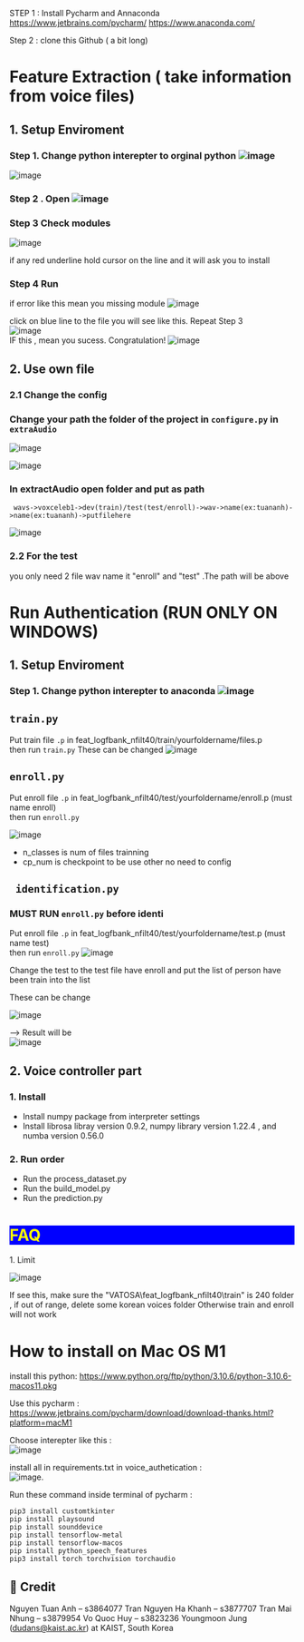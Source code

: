 STEP 1 : Install Pycharm and Annaconda
https://www.jetbrains.com/pycharm/
https://www.anaconda.com/

Step 2 : clone this Github  ( a bit long)

# Feature Extraction ( take information from voice files)
## 1. Setup Enviroment
### Step 1. Change python interepter to orginal python ![image](https://user-images.githubusercontent.com/67695658/181903398-3be9f989-7372-4f69-a445-0185dec59a91.png)  

![image](https://user-images.githubusercontent.com/67695658/181903369-b7e9308e-cc7c-49de-a03d-4ea142c3547f.png)


### Step 2 . Open ![image](https://user-images.githubusercontent.com/67695658/181903426-5d62d42f-b062-4e5a-afae-1f1e1306d425.png)  
### Step 3 Check modules 

![image](https://user-images.githubusercontent.com/67695658/181903442-9d0a3308-3610-4f7b-9668-c336021956a8.png)

if any red underline hold cursor on the line and it will ask you to install
### Step 4 Run
if error like this  mean you missing module 
![image](https://user-images.githubusercontent.com/67695658/181903528-19af98a6-8645-45d4-86c5-67ee61309d9b.png)

click on blue line to the file you will see like this. Repeat Step 3  
![image](https://user-images.githubusercontent.com/67695658/181903553-a2a092f5-0f1c-4797-a3c6-54841026755d.png)  
IF this , mean you sucess. Congratulation!
![image](https://user-images.githubusercontent.com/67695658/181903627-5d1c94ec-342c-4aa4-9035-0543d4ec7b3a.png)  

## 2. Use own file
### 2.1 Change the config
### Change your path the folder of the project in ```configure.py``` in ```extraAudio```  
![image](https://user-images.githubusercontent.com/67695658/181903873-ccec5ec2-608d-4ff3-a544-d0f62fbbb854.png)

![image](https://user-images.githubusercontent.com/67695658/181903054-fca80df5-c363-475d-b25a-c21ea63a0bdc.png)

 ### In extractAudio open folder and put as path 
``` wavs->voxceleb1->dev(train)/test(test/enroll)->wav->name(ex:tuananh)->name(ex:tuananh)->putfilehere```  
 
 ![image](https://user-images.githubusercontent.com/67695658/181903762-0ad7ba73-3759-4bff-9545-6ca2358c20d6.png)

### 2.2 For the test
  you only need 2 file wav name it "enroll" and "test" .The path will be above

# Run Authentication (RUN ONLY ON WINDOWS)

## 1. Setup Enviroment
### Step 1. Change python interepter to anaconda ![image](https://user-images.githubusercontent.com/67695658/181905230-e7516a70-7be9-4f7b-9427-3e7714667516.png)   
## ```train.py```

Put train file ```.p``` in feat_logfbank_nfilt40/train/yourfoldername/files.p  
then run  ```train.py```
These can be changed
![image](https://user-images.githubusercontent.com/67695658/181888344-4d58e8a1-4a87-4624-b102-aedf236b3c35.png)




## ```enroll.py```

Put enroll file ```.p``` in feat_logfbank_nfilt40/test/yourfoldername/enroll.p (must name enroll)  
then run  ```enroll.py```

![image](https://user-images.githubusercontent.com/67695658/181884579-4573ba22-d9af-4ea4-b66b-fd49528c0e0f.png)
- n_classes is num of files trainning
- cp_num is checkpoint to be use
other no need to config


## ``` identification.py```

### MUST RUN ```enroll.py``` before identi
Put enroll file ```.p``` in feat_logfbank_nfilt40/test/yourfoldername/test.p (must name test)  
then run  ```enroll.py```
![image](https://user-images.githubusercontent.com/67695658/181879091-d2c2b6c2-7829-45b1-9343-8f1fb6100c8a.png)  

Change the test to the test file have enroll and put the list of person have been train into the list

These can be change

![image](https://user-images.githubusercontent.com/67695658/181885297-2cb1b864-9955-4995-9675-132aff2db85c.png)

--> Result will be   
![image](https://user-images.githubusercontent.com/67695658/181885813-f5162ee6-8463-4cde-9ab7-8f2bc1db282c.png)


## 2. Voice controller part 

### 1. Install 
  - Install numpy package from interpreter settings 
  - Install librosa libray version 0.9.2, numpy library version 1.22.4 , and numba version 0.56.0

### 2. Run order
  - Run the process_dataset.py
  - Run the build_model.py
  - Run the prediction.py

<h1 style="color:yellow; background-color:blue;">FAQ</h1>
1. Limit

![image](https://user-images.githubusercontent.com/67695658/184615459-2e788a13-2fbf-42f9-847b-360ac395f041.png)

If see this, make sure the "VATOSA\feat_logfbank_nfilt40\train" is 240 folder , if out of range, delete some korean voices folder
Otherwise train and enroll will not work

# How to install on Mac OS M1

install this python: https://www.python.org/ftp/python/3.10.6/python-3.10.6-macos11.pkg  

Use this pycharm : https://www.jetbrains.com/pycharm/download/download-thanks.html?platform=macM1   

Choose interepter like this :    
![image](https://user-images.githubusercontent.com/67695658/188409083-d163986b-ffd2-4607-be14-7b89709df576.png)


install all in requirements.txt in voice_authetication :  
![image](https://user-images.githubusercontent.com/67695658/188408656-ed4c41b8-8364-43b6-a2c8-6107d97165e8.png). 

Run these command inside terminal of pycharm :  

```
pip3 install customtkinter
pip install playsound
pip install sounddevice
pip install tensorflow-metal
pip install tensorflow-macos
pip install python_speech_features
pip3 install torch torchvision torchaudio
```

## 👑 Credit
Nguyen Tuan Anh – s3864077
Tran Nguyen Ha Khanh – s3877707
Tran Mai Nhung – s3879954
Vo Quoc Huy – s3823236
Youngmoon Jung (dudans@kaist.ac.kr) at KAIST, South Korea
